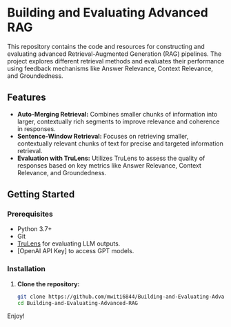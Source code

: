 # Building and Evaluating Advanced RAG

This repository contains the code and resources for constructing and evaluating advanced Retrieval-Augmented Generation (RAG) pipelines. The project explores different retrieval methods and evaluates their performance using feedback mechanisms like Answer Relevance, Context Relevance, and Groundedness.

## Features

- **Auto-Merging Retrieval:** Combines smaller chunks of information into larger, contextually rich segments to improve relevance and coherence in responses.
- **Sentence-Window Retrieval:** Focuses on retrieving smaller, contextually relevant chunks of text for precise and targeted information retrieval.
- **Evaluation with TruLens:** Utilizes TruLens to assess the quality of responses based on key metrics like Answer Relevance, Context Relevance, and Groundedness.

## Getting Started

### Prerequisites

- Python 3.7+
- Git
- [TruLens](https://github.com/trulens/trulens_eval) for evaluating LLM outputs.
- [OpenAI API Key] to access GPT models.

### Installation

1. **Clone the repository:**
   ```bash
   git clone https://github.com/mwiti6844/Building-and-Evaluating-Advanced-RAG.git
   cd Building-and-Evaluating-Advanced-RAG
Enjoy!
